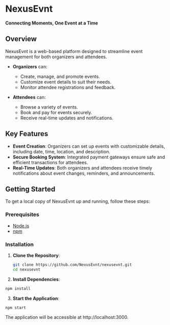 # NexusEvnt

**Connecting Moments, One Event at a Time**

## Overview

NexusEvnt is a web-based platform designed to streamline event management for both organizers and attendees.

- **Organizers** can:
  - Create, manage, and promote events.
  - Customize event details to suit their needs.
  - Monitor attendee registrations and feedback.

- **Attendees** can:
  - Browse a variety of events.
  - Book and pay for events securely.
  - Receive real-time updates and notifications.

## Key Features

- **Event Creation**: Organizers can set up events with customizable details, including date, time, location, and description.
- **Secure Booking System**: Integrated payment gateways ensure safe and efficient transactions for attendees.
- **Real-Time Updates**: Both organizers and attendees receive timely notifications about event changes, reminders, and announcements.

## Getting Started

To get a local copy of NexusEvnt up and running, follow these steps:

### Prerequisites

- [Node.js](https://nodejs.org/) 
- [npm](https://www.npmjs.com/)

### Installation

1. **Clone the Repository**:
   ```bash
   git clone https://github.com/NexusEvnt/nexusevnt.git
   cd nexusevnt
   ```
2. **Install Dependencies**: 
  ``` bash
  npm install
  ````
3. **Start the Application**:
  ``` bash
  npm start
  ````
The application will be accessible at http://localhost:3000.

   


